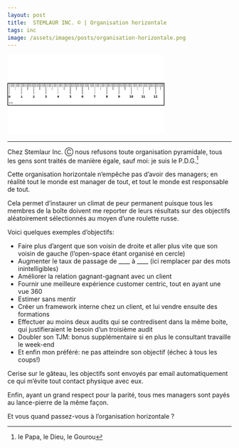 ```yaml
---
layout: post
title:  STEMLAUR INC. © | Organisation horizontale
tags: inc
image: /assets/images/posts/organisation-horizontale.png
---
```


<img src="/assets/images/posts/organisation-horizontale.png" width="70%" class="center">

---

Chez Stemlaur Inc. Ⓒ nous refusons toute organisation pyramidale, tous les gens sont traités de manière égale, 
sauf moi: je suis le P.D.G.[^fn-sample_footnote]

<!--more-->

Cette organisation horizontale n’empêche pas d’avoir des managers; en réalité tout le monde est manager de tout, 
et tout le monde est responsable de tout.

Cela permet d’instaurer un climat de peur permanent puisque tous les membres de la boîte doivent me reporter de leurs 
résultats sur des objectifs aléatoirement sélectionnés au moyen d’une roulette russe.

Voici quelques exemples d’objectifs:
* Faire plus d’argent que son voisin de droite et aller plus vite que son voisin de gauche (l’open-space étant organisé en cercle)
* Augmenter le taux de passage de \_\_\__ à \_\_\__ (ici remplacer par des mots inintelligibles)
* Améliorer la relation gagnant-gagnant avec un client
* Fournir une meilleure expérience customer centric, tout en ayant une vue 360
* Estimer sans mentir
* Créer un framework interne chez un client, et lui vendre ensuite des formations
* Effectuer au moins deux audits qui se contredisent dans la même boite, qui justifieraient le besoin d’un troisième audit
* Doubler son TJM: bonus supplémentaire si en plus le consultant travaille le week-end
* Et enfin mon préféré: ne pas atteindre son objectif (échec à tous les coups!)

Cerise sur le gâteau, les objectifs sont envoyés par email automatiquement ce qui m’évite tout contact physique avec eux.

Enfin, ayant un grand respect pour la parité, tous mes managers sont payés au lance-pierre de la même façon.

Et vous quand passez-vous à l’organisation horizontale ?

[^fn-sample_footnote]: le Papa, le Dieu, le Gourou
